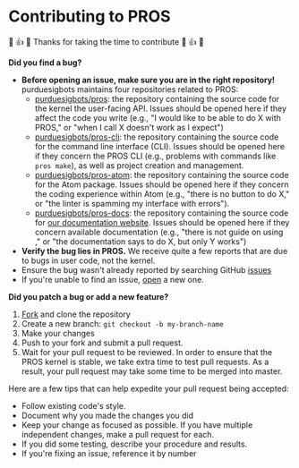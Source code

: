 # Contributing to PROS

:tada: :+1: :steam_locomotive: Thanks for taking the time to contribute :steam_locomotive: :+1: :tada:

**Did you find a bug?**
- **Before opening an issue, make sure you are in the right repository!**
  purduesigbots maintains four repositories related to PROS:
  - [purduesigbots/pros](https://github.com/purduesigbots/pros): the repository containing the source code for the kernel the user-facing API. Issues should be opened here if they affect the code you write (e.g., "I would like to be able to do X with PROS," or "when I call <PROS function> X doesn't work as I expect")
  - [purduesigbots/pros-cli](https://github.com/purduesigbots/pros-cli): the repository containing the source code for the command line interface (CLI). Issues should be opened here if they concern the PROS CLI (e.g., problems with commands like `pros make`), as well as project creation and management.
  - [purduesigbots/pros-atom](https://github.com/purduesigbots/pros-atom): the repository containing the source code for the Atom package. Issues should be opened here if they concern the coding experience within Atom (e.g., "there is no button to do X," or "the linter is spamming my interface with errors").
  - [purduesigbots/pros-docs](https://github.com/purduesigbots/pros-docs): the repository containing the source code for [our documentation website](https://pros.cs.purdue.edu). Issues should be opened here if they concern available documentation (e.g., "there is not guide on using <PROS feature>," or "the documentation says to do X, but only Y works")
- **Verify the bug lies in PROS.** We receive quite a few reports that are due to bugs in user code, not the kernel.
- Ensure the bug wasn't already reported by searching GitHub [issues](https://github.com/purduesigbots/pros/issues)
- If you're unable to find an issue, [open](https://github.com/purduesigbots/pros/issues/new) a new one.

**Did you patch a bug or add a new feature?**
1. [Fork](https://github.com/purduesigbots/pros/fork) and clone the repository
2. Create a new branch: `git checkout -b my-branch-name`
3. Make your changes
4. Push to your fork and submit a pull request.
5. Wait for your pull request to be reviewed. In order to ensure that the PROS kernel is stable, we take extra time to test pull requests. As a result, your pull request may take some time to be merged into master.

Here are a few tips that can help expedite your pull request being accepted:
- Follow existing code's style.
- Document why you made the changes you did
- Keep your change as focused as possible. If you have multiple independent changes, make a pull request for each.
- If you did some testing, describe your procedure and results.
- If you're fixing an issue, reference it by number
